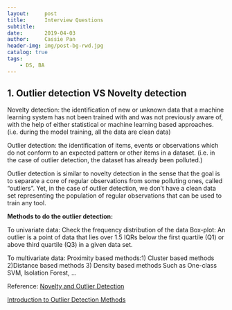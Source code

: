 ```yaml
---
layout:     post
title:      Interview Questions
subtitle:   
date:       2019-04-03
author:     Cassie Pan
header-img: img/post-bg-rwd.jpg 
catalog: true
tags:
    - DS, BA
---
```



## 1. Outlier detection VS Novelty detection

Novelty detection: the identification of new or unknown data that a machine learning system has not been trained with and was not previously aware of, with the help of either statistical or machine learning based approaches. (i.e. during the model training, all the data are clean data)

Outlier detection: the identification of items, events or observations which do not conform to an expected pattern or other items in a dataset. (i.e. in the case of outlier detection, the dataset has already been polluted.) 

Outlier detection is similar to novelty detection in the sense that the goal is to separate a core of regular observations from some polluting ones, called “outliers”. Yet, in the case of outlier detection, we don’t have a clean data set representing the population of regular observations that can be used to train any tool.


**Methods to do the outlier detection:**

To univariate data:
Check the frequency distribution of the data
Box-plot: An outlier is a point of data that lies over 1.5 IQRs below the first quartile (Q1) or above third quartile (Q3) in a given data set.

To multivariate data:
Proximity based methods:1) Cluster based methods 2)Distance based methods 3) Density based methods
Such as One-class SVM, Isolation Forest, …

Reference:
[Novelty and Outlier Detection](https://scikit-learn.org/stable/modules/outlier_detection.html)

[Introduction to Outlier Detection Methods](https://www.datasciencecentral.com/profiles/blogs/introduction-to-outlier-detection-methods)

